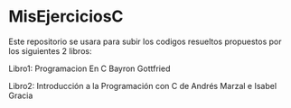 MisEjerciciosC
==============

Este repositorio se usara para subir los codigos resueltos propuestos por los siguientes 2 libros:

Libro1: Programacion En C Bayron Gottfried 

Libro2: Introducción a la Programación con C de Andrés Marzal e Isabel Gracia
